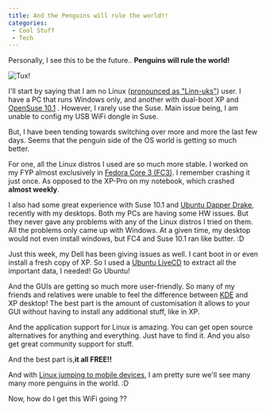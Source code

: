 ```yaml
---
title: And the Penguins will rule the world!!
categories: 
 - Cool Stuff
 - Tech
---
```


Personally, I see this to be the future.. **Penguins will rule the world!**

![Tux!](http://www.home.unix-ag.org/simon/penguin/penguin.png)

I'll start by saying that I am no Linux ([pronounced as "Linn-uks"][0]) user. I have a PC that runs Windows only, and another with dual-boot XP and [OpenSuse 10.1][1] . However, I rarely use the Suse. Main issue being, I am unable to config my USB WiFi dongle in Suse.

But, I have been tending towards switching over more and more the last few days. Seems that the penguin side of the OS world is getting so much better.

For one, all the Linux distros I used are so much more stable. I worked on my FYP almost exclusively in [Fedora Core 3 (FC3)][2]. I remember crashing it just once. As opposed to the XP-Pro on my notebook, which crashed **almost weekly**.

I also had some great experience with Suse 10.1 and [Ubuntu Dapper Drake][3], recently with my desktops. Both my PCs are having some HW issues. But they never gave any problems with any of the Linux distros I tried on them. All the problems only came up with Windows. At a given time, my desktop would not even install windows, but FC4 and Suse 10.1 ran like butter. :D

Just this week, my Dell has been giving issues as well. I cant boot in or even install a fresh copy of XP. So I used a [Ubuntu LiveCD][4] to extract all the important data, I needed! Go Ubuntu!

And the GUIs are getting so much more user-friendly. So many of my friends and relatives were unable to feel the difference between [KDE][5] and XP desktop! The best part is the amount of customisation it allows to your GUI without having to install any additional stuff, like in XP.

And the application support for Linux is amazing. You can get open source alternatives for anything and everything. Just have to find it. And you also get great community support for stuff.

And the best part is,**it all FREE!!**

And with [Linux jumping to mobile devices][6], I am pretty sure we'll see many many more penguins in the world. :D

Now, how do I get this WiFi going ??


[0]: http://www.paul.sladen.org/pronunciation/
[1]: http://en.opensuse.org/Welcome_to_openSUSE.org
[2]: http://fedoraproject.org/wiki/
[3]: http://www.ubuntu.com/
[4]: https://shipit.ubuntu.com/login
[5]: http://www.kde.org/
[6]: http://news.com.com/2100-1001-984424.html